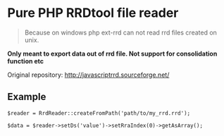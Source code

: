 # Pure PHP RRDtool file reader

> Because on windows php ext-rrd can not read rrd files created on unix.

**Only meant to export data out of rrd file. Not support for consolidation function etc**

Original repository: http://javascriptrrd.sourceforge.net/

## Example

```
$reader = RrdReader::createFromPath('path/to/my_rrd.rrd');

$data = $reader->setDs('value')->setRraIndex(0)->getAsArray();
```